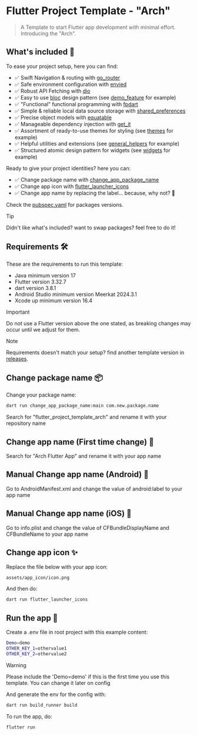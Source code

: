 # Flutter Project Template - "Arch"

> A Template to start Flutter app development with minimal effort. Introducing the "Arch".

## What's included 🚀

To ease your project setup, here you can find:

- ✅ Swift Navigation & routing with [go_router](https://pub.dev/packages/go_router)
- ✅ Safe environment configuration with [envied](https://pub.dev/packages/envied)
- ✅ Robust API Fetching with [dio](https://pub.dev/packages/dio)
- ✅ Easy to use [bloc](https://pub.dev/packages/flutter_bloc) design pattern (see [demo_feature](lib/features/demo_feature) for example)
- ✅ "Functional" functional programming with [fpdart](https://pub.dev/packages/fpdart)
- ✅ Simple & reliable local data source storage with [shared_preferences](https://pub.dev/packages/shared_prefences)
- ✅ Precise object models with [equatable](https://pub.dev/packages/equatable)
- ✅ Manageable dependency injection with [get_it](https://pub.dev/packages/get_it)
- ✅ Assortment of ready-to-use themes for styling (see [themes](lib/themes) for example)
- ✅ Helpful utilities and extensions (see [general_helpers](lib/core/general_helpers) for example)
- ✅ Structured atomic design pattern for widgets (see [widgets](lib/widgets) for example)

Ready to give your project identities? here you can:

- ✅ Change package name with [change_app_package_name](https://pub.dev/packages/change_app_package_name)
- ✅ Change app icon with [flutter_launcher_icons](https://pub.dev/packages/flutter_launcher_icons)
- ✅ Change app name by replacing the label... because, why not? 🧐

Check the [pubspec.yaml](pubspec.yaml) for packages versions.

> [!TIP]
> Didn't like what's included? want to swap packages? feel free to do it!

## Requirements 🛠️

These are the requirements to run this template:

- Java minimum version 17
- Flutter version 3.32.7
- dart version 3.8.1
- Android Studio minimum version Meerkat 2024.3.1
- Xcode up minimum version 16.4

> [!IMPORTANT]
> Do not use a Flutter version above the one stated, as breaking changes may occur until we adjust for them.

> [!NOTE]
> Requirements doesn't match your setup? find another template version in [releases](https://github.com/michmadheo/flutter_project_template_arch/releases).

## Change package name 📦

Change your package name:

```bash
dart run change_app_package_name:main com.new.package.name
```

Search for "flutter_project_template_arch" and rename it with your repository name

## Change app name (First time change) 📲

Search for "Arch Flutter App" and rename it with your app name

## Manual Change app name (Android) 📲

Go to AndroidManifest.xml and change the value of android:label to your app name

## Manual Change app name (iOS) 📲

Go to info.plist and change the value of CFBundleDisplayName and CFBundleName to your app name

## Change app icon ✨

Replace the file below with your app icon:

```bash
assets/app_icon/icon.png
```

And then do:

```bash
dart run flutter_launcher_icons
```

## Run the app 🎉

Create a .env file in root project with this example content:

```bash
Demo=demo
OTHER_KEY_1=othervalue1
OTHER_KEY_2=othervalue2
```

> [!WARNING]
> Please include the 'Demo=demo' if this is the first time you use this template. You can change it later on config

And generate the env for the config with:

```bash
dart run build_runner build
```

To run the app, do:

```bash
flutter run
```